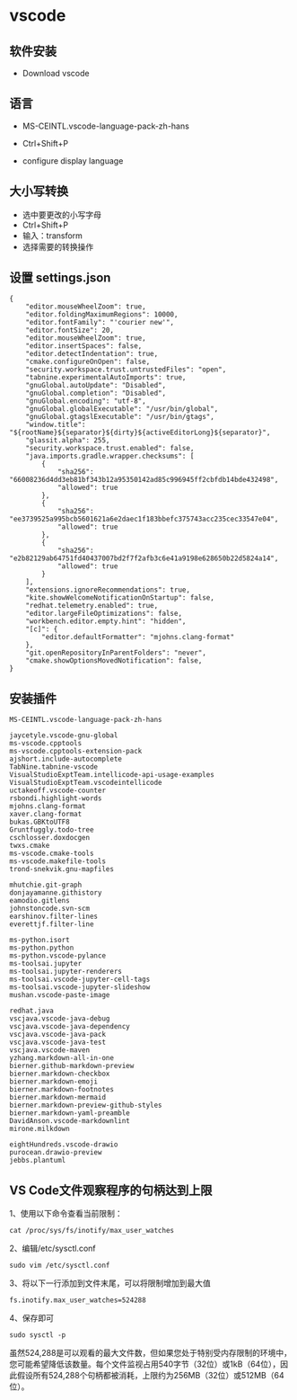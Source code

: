 # vscode

## 软件安装

*   Download vscode 

## 语言

*   MS-CEINTL.vscode-language-pack-zh-hans

*   Ctrl+Shift+P

*   configure display language

## 大小写转换

*   选中要更改的小写字母
*   Ctrl+Shift+P
*   输入：transform
*   选择需要的转换操作

## 设置 settings.json

```shell
{
	"editor.mouseWheelZoom": true,
	"editor.foldingMaximumRegions": 10000,
	"editor.fontFamily": "'courier new'",
	"editor.fontSize": 20,
	"editor.mouseWheelZoom": true,
	"editor.insertSpaces": false,
	"editor.detectIndentation": true,
	"cmake.configureOnOpen": false,
	"security.workspace.trust.untrustedFiles": "open",
	"tabnine.experimentalAutoImports": true,
	"gnuGlobal.autoUpdate": "Disabled",
	"gnuGlobal.completion": "Disabled",
	"gnuGlobal.encoding": "utf-8",
	"gnuGlobal.globalExecutable": "/usr/bin/global",
	"gnuGlobal.gtagslExecutable": "/usr/bin/gtags",
	"window.title": "${rootName}${separator}${dirty}${activeEditorLong}${separator}",
	"glassit.alpha": 255,
	"security.workspace.trust.enabled": false,
	"java.imports.gradle.wrapper.checksums": [
		{
			"sha256": "66008236d4dd3eb81bf343b12a95350142ad85c996945ff2cbfdb14bde432498",
			"allowed": true
		},
		{
			"sha256": "ee3739525a995bcb5601621a6e2daec1f183bbefc375743acc235cec33547e04",
			"allowed": true
		},
		{
			"sha256": "e2b82129ab64751fd40437007bd2f7f2afb3c6e41a9198e628650b22d5824a14",
			"allowed": true
		}
	],
	"extensions.ignoreRecommendations": true,
	"kite.showWelcomeNotificationOnStartup": false,
	"redhat.telemetry.enabled": true,
	"editor.largeFileOptimizations": false,
	"workbench.editor.empty.hint": "hidden",
	"[c]": {
		"editor.defaultFormatter": "mjohns.clang-format"
	},
	"git.openRepositoryInParentFolders": "never",
	"cmake.showOptionsMovedNotification": false,
}
```

## 安装插件

```shell
MS-CEINTL.vscode-language-pack-zh-hans

jaycetyle.vscode-gnu-global
ms-vscode.cpptools
ms-vscode.cpptools-extension-pack
ajshort.include-autocomplete
TabNine.tabnine-vscode
VisualStudioExptTeam.intellicode-api-usage-examples
VisualStudioExptTeam.vscodeintellicode
uctakeoff.vscode-counter
rsbondi.highlight-words
mjohns.clang-format
xaver.clang-format
bukas.GBKtoUTF8
Gruntfuggly.todo-tree
cschlosser.doxdocgen
twxs.cmake
ms-vscode.cmake-tools
ms-vscode.makefile-tools
trond-snekvik.gnu-mapfiles

mhutchie.git-graph
donjayamanne.githistory
eamodio.gitlens
johnstoncode.svn-scm
earshinov.filter-lines
everettjf.filter-line

ms-python.isort
ms-python.python
ms-python.vscode-pylance
ms-toolsai.jupyter
ms-toolsai.jupyter-renderers
ms-toolsai.vscode-jupyter-cell-tags
ms-toolsai.vscode-jupyter-slideshow
mushan.vscode-paste-image

redhat.java
vscjava.vscode-java-debug
vscjava.vscode-java-dependency
vscjava.vscode-java-pack
vscjava.vscode-java-test
vscjava.vscode-maven
yzhang.markdown-all-in-one
bierner.github-markdown-preview
bierner.markdown-checkbox
bierner.markdown-emoji
bierner.markdown-footnotes
bierner.markdown-mermaid
bierner.markdown-preview-github-styles
bierner.markdown-yaml-preamble
DavidAnson.vscode-markdownlint
mirone.milkdown

eightHundreds.vscode-drawio
purocean.drawio-preview
jebbs.plantuml
```

## VS Code文件观察程序的句柄达到上限

1、使用以下命令查看当前限制：

```shell
cat /proc/sys/fs/inotify/max_user_watches
```

2、编辑/etc/sysctl.conf

```shell
sudo vim /etc/sysctl.conf
```

3、将以下一行添加到文件末尾，可以将限制增加到最大值

```shell
fs.inotify.max_user_watches=524288
```

4、保存即可

```shell
sudo sysctl -p
```

虽然524,288是可以观看的最大文件数，但如果您处于特别受内存限制的环境中，您可能希望降低该数量。每个文件监视占用540字节（32位）或1kB（64位），因此假设所有524,288个句柄都被消耗，上限约为256MB（32位）或512MB（64位）。

